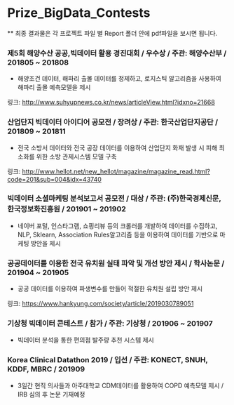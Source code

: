 # Prize_BigData_Contests
** 최종 결과물은 각 프로젝트 파일 별 Report 폴더 안에 pdf파일을 보시면 됩니다.

### 제5회 해양수산 공공,빅데이터 활용 경진대회  / 우수상 / 주관: 해양수산부 / 201805 ~ 201808
- 해양조건 데이터, 해파리 출몰 데이터를 정제하고, 로지스틱 알고리즘을 사용하여 해파리 출몰 예측모델을 제시

링크: http://www.suhyupnews.co.kr/news/articleView.html?idxno=21668

### 산업단지 빅데이터 아이디어 공모전  / 장려상 / 주관: 한국산업단지공단 / 201809 ~ 201811
- 전국 소방서 데이터와 전국 공장 데이터를 이용하여 산업단지 화재 발생 시 피해 최소화를 위한 소방 관제시스템 모델 구축

링크: http://www.hellot.net/new_hellot/magazine/magazine_read.html?code=201&sub=004&idx=43740

### 빅데이터 소셜마케팅 분석보고서 공모전 / 대상 / 주관: (주)한국경제신문, 한국정보화진흥원 / 201901 ~ 201902
- 네이버 포털, 인스타그램, 쇼핑리뷰 등의 크롤러를 개발하여 데이터를 수집하고, NLP, Sklearn, Association Rules알고리즘 등을 이용하여 데이터를 기반으로 마케팅 방안을 제시

### 공공데이터를 이용한 전국 유치원 실태 파악 및 개선 방안 제시 / 학사논문 / 201904 ~ 201905
- 공공 데이터를 이용하여 파생변수를 만들어 적절한 유치원 설립 방안 제시

링크: https://www.hankyung.com/society/article/2019030789051

### 기상청 빅데이터 콘테스트  / 참가 / 주관: 기상청 / 201906 ~ 201907

- 빅데이터 분석을 통한 편의점 발주량 추천 시스템 제시


### Korea Clinical Datathon 2019  / 입선 / 주관: KONECT, SNUH, KDDF, MBRC / 201909

- 3일간 현직 의사들과 아주대학교 CDM데이터를 활용하여 COPD 예측모델 제시 / IRB 심의 후 논문 기재예정
